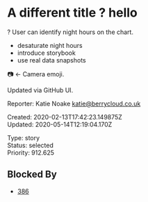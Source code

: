 # A different title ? hello

? User can identify night hours on the chart.

* desaturate night hours
* introduce storybook
* use real data snapshots

📷 <- Camera emoji.

Updated via GitHub UI.

Reporter: Katie Noake <katie@berrycloud.co.uk>  

Created: 2020-02-13T17:42:23.149875Z  
Updated: 2020-05-14T12:19:04.170Z

Type: story  
Status: selected  
Priority: 912.625

## Blocked By
- [386](386.md "Cache cleanup")

